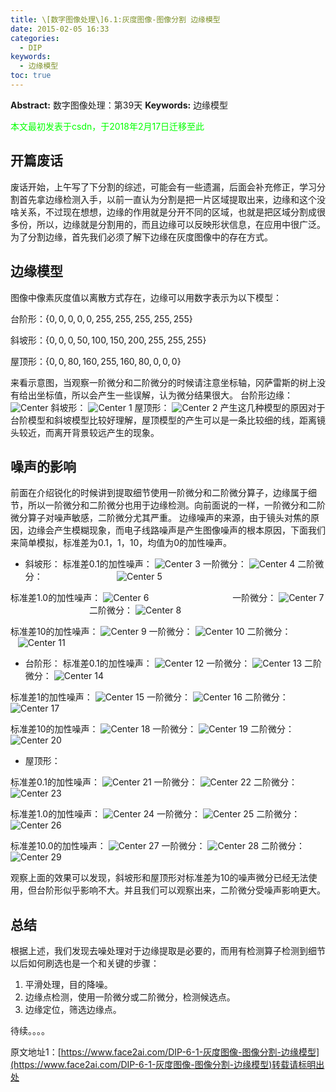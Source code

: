 ```yaml
---
title: \[数字图像处理\]6.1:灰度图像-图像分割 边缘模型
date: 2015-02-05 16:33
categories:
  - DIP
keywords:
  - 边缘模型
toc: true
---
```

**Abstract:** 数字图像处理：第39天
**Keywords:** 边缘模型
<!--more-->
<font color="00FF00">本文最初发表于csdn，于2018年2月17日迁移至此</font>
## 开篇废话
废话开始，上午写了下分割的综述，可能会有一些遗漏，后面会补充修正，学习分割首先拿边缘检测入手，以前一直认为分割是把一片区域提取出来，边缘和这个没啥关系，不过现在想想，边缘的作用就是分开不同的区域，也就是把区域分割成很多份，所以，边缘就是分割用的，而且边缘可以反映形状信息，在应用中很广泛。为了分割边缘，首先我们必须了解下边缘在灰度图像中的存在方式。

## 边缘模型
图像中像素灰度值以离散方式存在，边缘可以用数字表示为以下模型：

台阶形：$\{0,0,0,0,0,255,255,255,255,255\}$

斜坡形：$\{0,0,0,50,100,150,200,255,255,255\}$

屋顶形：$\{0,0,80,160,255,160,80,0,0,0\}$

来看示意图，当观察一阶微分和二阶微分的时候请注意坐标轴，冈萨雷斯的树上没有给出坐标值，所以会产生一些误解，认为微分结果很大。
台阶形边缘：
![Center][]
斜坡形：
![Center 1][]
屋顶形：
![Center 2][]
产生这几种模型的原因对于台阶模型和斜坡模型比较好理解，屋顶模型的产生可以是一条比较细的线，距离镜头较近，而离开背景较远产生的现象。
## 噪声的影响
前面在介绍锐化的时候讲到提取细节使用一阶微分和二阶微分算子，边缘属于细节，所以一阶微分和二阶微分也用于边缘检测。向前面说的一样，一阶微分和二阶微分算子对噪声敏感，二阶微分尤其严重。
边缘噪声的来源，由于镜头对焦的原因，边缘会产生模糊现象，而电子线路噪声是产生图像噪声的根本原因，下面我们来简单模拟，标准差为0.1，1，10，均值为0的加性噪声。
 * 斜坡形：
标准差0.1的加性噪声：
![Center 3][]
一阶微分：
![Center 4][]
二阶微分：                             
![Center 5][]

标准差1.0的加性噪声：
![Center 6][]                                 
一阶微分：
![Center 7][]                               
二阶微分：
![Center 8][]


标准差10的加性噪声：
![Center 9][]
一阶微分：
![Center 10][]
二阶微分：               
![Center 11][]

 *  台阶形：
标准差0.1的加性噪声：
![Center 12][]
一阶微分：
![Center 13][]
二阶微分：
![Center 14][] 

标准差1的加性噪声：
![Center 15][]
一阶微分：
![Center 16][]
二阶微分：
![Center 17][] 

标准差10的加性噪声：
![Center 18][]
一阶微分：
![Center 19][]
二阶微分：
![Center 20][]

 *  屋顶形：

标准差0.1的加性噪声：
![Center 21][]
一阶微分：
![Center 22][]
二阶微分：
![Center 23][] 

标准差1.0的加性噪声：
![Center 24][]
一阶微分：
![Center 25][]
二阶微分：
![Center 26][] 

标准差10.0的加性噪声：
![Center 27][]
一阶微分：
![Center 28][]
二阶微分：
![Center 29][]

观察上面的效果可以发现，斜坡形和屋顶形对标准差为10的噪声微分已经无法使用，但台阶形似乎影响不大。并且我们可以观察出来，二阶微分受噪声影响更大。
## 总结
根据上述，我们发现去噪处理对于边缘提取是必要的，而用有检测算子检测到细节以后如何刷选也是一个和关键的步骤：

1. 平滑处理，目的降噪。
2. 边缘点检测，使用一阶微分或二阶微分，检测候选点。
3. 边缘定位，筛选边缘点。

待续。。。。



[Center]: https://tony4ai-1251394096.cos.ap-hongkong.myqcloud.com/blog_images/DIP-6-1-灰度图像-图像分割-边缘模型/20150205151021004.png
[Center 1]: https://tony4ai-1251394096.cos.ap-hongkong.myqcloud.com/blog_images/DIP-6-1-灰度图像-图像分割-边缘模型/20150205151044448.png
[Center 2]: https://tony4ai-1251394096.cos.ap-hongkong.myqcloud.com/blog_images/DIP-6-1-灰度图像-图像分割-边缘模型/20150205151101049.png
[Center 3]: https://tony4ai-1251394096.cos.ap-hongkong.myqcloud.com/blog_images/DIP-6-1-灰度图像-图像分割-边缘模型/20150205152709312.png
[Center 4]: https://tony4ai-1251394096.cos.ap-hongkong.myqcloud.com/blog_images/DIP-6-1-灰度图像-图像分割-边缘模型/20150205152715643.png
[Center 5]: https://tony4ai-1251394096.cos.ap-hongkong.myqcloud.com/blog_images/DIP-6-1-灰度图像-图像分割-边缘模型/20150205152719951.png
[Center 6]: https://tony4ai-1251394096.cos.ap-hongkong.myqcloud.com/blog_images/DIP-6-1-灰度图像-图像分割-边缘模型/20150205152840790.png
[Center 7]: https://tony4ai-1251394096.cos.ap-hongkong.myqcloud.com/blog_images/DIP-6-1-灰度图像-图像分割-边缘模型/20150205152849696.png
[Center 8]: https://tony4ai-1251394096.cos.ap-hongkong.myqcloud.com/blog_images/DIP-6-1-灰度图像-图像分割-边缘模型/20150205152855592.png
[Center 9]: https://tony4ai-1251394096.cos.ap-hongkong.myqcloud.com/blog_images/DIP-6-1-灰度图像-图像分割-边缘模型/20150205154004742.png
[Center 10]: https://tony4ai-1251394096.cos.ap-hongkong.myqcloud.com/blog_images/DIP-6-1-灰度图像-图像分割-边缘模型/20150205154023774.png
[Center 11]: https://tony4ai-1251394096.cos.ap-hongkong.myqcloud.com/blog_images/DIP-6-1-灰度图像-图像分割-边缘模型/20150205154043587.png
[Center 12]: https://tony4ai-1251394096.cos.ap-hongkong.myqcloud.com/blog_images/DIP-6-1-灰度图像-图像分割-边缘模型/20150205154555507.png
[Center 13]: https://tony4ai-1251394096.cos.ap-hongkong.myqcloud.com/blog_images/DIP-6-1-灰度图像-图像分割-边缘模型/20150205154545585.png
[Center 14]: https://tony4ai-1251394096.cos.ap-hongkong.myqcloud.com/blog_images/DIP-6-1-灰度图像-图像分割-边缘模型/20150205154538191.png
[Center 15]: https://tony4ai-1251394096.cos.ap-hongkong.myqcloud.com/blog_images/DIP-6-1-灰度图像-图像分割-边缘模型/20150205154530703.png
[Center 16]: https://tony4ai-1251394096.cos.ap-hongkong.myqcloud.com/blog_images/DIP-6-1-灰度图像-图像分割-边缘模型/20150205154524260.png
[Center 17]: https://tony4ai-1251394096.cos.ap-hongkong.myqcloud.com/blog_images/DIP-6-1-灰度图像-图像分割-边缘模型/20150205154517349.png
[Center 18]: https://tony4ai-1251394096.cos.ap-hongkong.myqcloud.com/blog_images/DIP-6-1-灰度图像-图像分割-边缘模型/20150205154509707.png
[Center 19]: https://tony4ai-1251394096.cos.ap-hongkong.myqcloud.com/blog_images/DIP-6-1-灰度图像-图像分割-边缘模型/20150205154503187.png
[Center 20]: https://tony4ai-1251394096.cos.ap-hongkong.myqcloud.com/blog_images/DIP-6-1-灰度图像-图像分割-边缘模型/20150205154457883.png
[Center 21]: https://tony4ai-1251394096.cos.ap-hongkong.myqcloud.com/blog_images/DIP-6-1-灰度图像-图像分割-边缘模型/20150205155323573.png
[Center 22]: https://tony4ai-1251394096.cos.ap-hongkong.myqcloud.com/blog_images/DIP-6-1-灰度图像-图像分割-边缘模型/20150205155312591.png
[Center 23]: https://tony4ai-1251394096.cos.ap-hongkong.myqcloud.com/blog_images/DIP-6-1-灰度图像-图像分割-边缘模型/20150205155305820.png
[Center 24]: https://tony4ai-1251394096.cos.ap-hongkong.myqcloud.com/blog_images/DIP-6-1-灰度图像-图像分割-边缘模型/20150205155256647.png
[Center 25]: https://tony4ai-1251394096.cos.ap-hongkong.myqcloud.com/blog_images/DIP-6-1-灰度图像-图像分割-边缘模型/20150205155251715.png
[Center 26]: https://tony4ai-1251394096.cos.ap-hongkong.myqcloud.com/blog_images/DIP-6-1-灰度图像-图像分割-边缘模型/20150205155245725.png
[Center 27]: https://tony4ai-1251394096.cos.ap-hongkong.myqcloud.com/blog_images/DIP-6-1-灰度图像-图像分割-边缘模型/20150205155239984.png
[Center 28]: https://tony4ai-1251394096.cos.ap-hongkong.myqcloud.com/blog_images/DIP-6-1-灰度图像-图像分割-边缘模型/20150205155234196.png
[Center 29]: https://tony4ai-1251394096.cos.ap-hongkong.myqcloud.com/blog_images/DIP-6-1-灰度图像-图像分割-边缘模型/20150205155228674.png





原文地址1：[https://www.face2ai.com/DIP-6-1-灰度图像-图像分割-边缘模型](https://www.face2ai.com/DIP-6-1-灰度图像-图像分割-边缘模型)转载请标明出处

